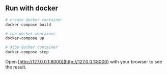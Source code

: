 ## Run with docker

```bash
# create docker container
docker-compose build

# run docker container
docker-compose up 

# stop docker container
docker-compose stop
```

Open [http://127.0.0.1:8000](http://127.0.0.1:8000) with your browser to see the result.
